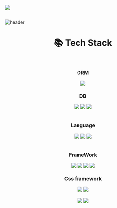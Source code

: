 <div>
<!-- <a href="https://velog.io/@alstjd0051" target="blog"><img src="https://img.shields.io/badge/BLOG-F44A6A?style=Undertale&logo=Undertale&logoColor=white"/></a> -->
<!-- <a href="https://www.notion.so/" target="notion"><img src="https://img.shields.io/badge/GeunA-000000?style=flat&logo=Notion&logoColor=white"/></a> -->
<a href="mailto:wsc7202@gmail.com" target="email"><img src="https://img.shields.io/badge/wsc7202@gmail.com-EA4335?style=flat&logo=Gmail&logoColor=white"/></a>
</div>
<br/>
  
<!-- <a href="버튼을 눌렀을 때 이동할 링크" target="_blank"><img src="https://img.shields.io/badge/뱃지레이블-배경색?style=뱃지모양&logo=로고&logoColor=로고색상"/></a> -->
![header](https://capsule-render.vercel.app/api?type=waving&color=auto&height=300&section=header&text=Wonderful%20Day!&fontSize=60&animation=fadeIn&fontAlignY=38&desc=I'm%20MinSseong,%20Thanks%20For%20Your%20Visit!&descAlignY=51&descAlign=62)

<div align=center> 
  
<!-- ![header](https://capsule-render.vercel.app/api?type=soft&color=gradient&height=100&section=header&text=Junior-Developer&fontSize=50) -->

<!-- <h3 align="center"><b>🛠 Tech Stack 🛠</b></h3> -->

<div align=center><h1>📚 Tech Stack</h1></div>
</br>
<div>
<h3>ORM</h3>
  <img src="https://img.shields.io/badge/Prisma-67A248?style=for-the-badge&logo=prisma&logoColor=white">
  
</div>
<div>
<h3>DB</h3>
  <img src="https://img.shields.io/badge/mysql-4479A1?style=for-the-badge&logo=mysql&logoColor=white"> 
  <img src="https://img.shields.io/badge/mongoDB-47A248?style=for-the-badge&logo=MongoDB&logoColor=white">
  <img src="https://img.shields.io/badge/Graphql-E10098?style=for-the-badge&logo=Graphql&logoColor=white">
</div>
  <br>
  <div>
  <h3>Language</h3>
  <img src="https://img.shields.io/badge/jquery-1D2E3B?style=for-the-badge&logo=jquery&logoColor=21A3D6">
  <img src="https://img.shields.io/badge/typescript-2769AD?style=for-the-badge&logo=typescript&logoColor=white">
  <img src="https://img.shields.io/badge/javascript-F0DB57?style=for-the-badge&logo=javascript&logoColor=white">
  </div>
  <br>
<div>
<h3>
FrameWork
</h3>
  <img src="https://img.shields.io/badge/react-61DAFB?style=for-the-badge&logo=react&logoColor=black"> 
  <img src="https://img.shields.io/badge/Next.js-000000?style=for-the-badge&logo=Next.js&logoColor=white">
  <img src="https://img.shields.io/badge/Next.js13-000000?style=for-the-badge&logo=Next.js&logoColor=white">
  <!-- <img src="https://img.shields.io/badge/vue.js-4FC08D?style=for-the-badge&logo=vue.js&logoColor=white">  -->
  <img src="https://img.shields.io/badge/node.js-339933?style=for-the-badge&logo=Node.js&logoColor=white">
</div>
  
  <div>
  <h3>Css framework</h3>
  
  <img src="https://img.shields.io/badge/tailwindcss-41BEF8?style=for-the-badge&logo=tailwindcss&logoColor=white">
  <img src="https://img.shields.io/badge/emotion-7952B3?style=for-the-badge&logo=emotion&logoColor=white">
  </div>
  <br>

  <img src="https://img.shields.io/badge/github-181717?style=for-the-badge&logo=github&logoColor=white">
  <img src="https://img.shields.io/badge/git-F05032?style=for-the-badge&logo=git&logoColor=white">
  <br>
  
  <!-- <img src="https://img.shields.io/badge/flutter-61DAFB?style=for-the-badge&logo=Flutter&logoColor=white"> -->
  <br>
  
  
  
  <!-- <img src="https://img.shields.io/badge/기술이름-#제외색상번호?style=for-the-badge&logo=아이콘이름&logoColor=white"> -->
</div>

